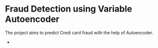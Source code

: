 # Fraud Detection using Variable Autoencoder

The project aims to predict Credi card fraud with the help of Autoencoder.

- 
